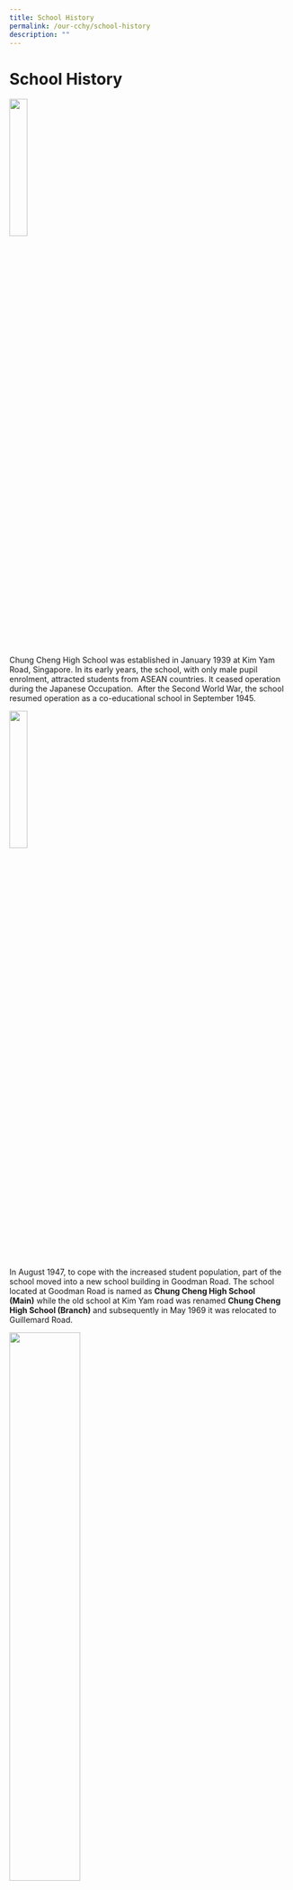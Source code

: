 ```yaml
---
title: School History
permalink: /our-cchy/school-history
description: ""
---
```

**School History**
==============
<img src="/images/1-Chung%20Cheng%20High%20School%20established%20January%201939%20at%20Kim%20Yam%20Road.jpg" 
     style="width:25%">

Chung Cheng High School was established in January 1939 at Kim Yam Road, Singapore. In its early years, the school, with only male pupil enrolment, attracted students from ASEAN countries. It ceased operation during the Japanese Occupation.  After the Second World War, the school resumed operation as a co-educational school in September 1945.

 <img src="/images/2-Chung%20Cheng%20High%20School%20relocation.jpg" 
     style="width:25%"> 

In August 1947, to cope with the increased student population, part of the school moved into a new school building in Goodman Road. The school located at Goodman Road is named as **Chung Cheng High School (Main)** while the old school at Kim Yam road was renamed **Chung Cheng High School (Branch)** and subsequently in May 1969 it was relocated to Guillemard Road.

  
<img src="/images/3-Chung%20Cheng%20High%20School%20guillemard%20site.jpg" 
     style="width:50%">

In 1981, following Singapore's emphasis on bilingualism, the school started offering English stream classes. Currently, the school offers secondary education courses in the Express, Normal (Academic) and Normal (Technical) streams for pupils.

In the late 90s, there was an urgent need to upgrade the school facilities and move to a more spacious location. In January 2003, in preparation for its move to Yishun, Chung Cheng High School (Branch) started to operate at two campuses, namely at the current Guillemard site and the holding school at Sembawang Drive. In 2005, when the new building was finally ready for use at its present location in Yishun, Chung Cheng High School (Branch) was renamed **Chung Cheng High School (Yishun)**.

On 30 June 2006, the school held its opening ceremony at the new site.

Photographs taken during the time when the school was located at Kim Yam Road
![](/images/Chung%20Cheng%20History.jpg)

**Relocation to Yishun**

Chung Cheng High School (Yishun) has, through the years, consistently kept to its philosophy of optimising the student's potential and achieving both academic and personal success through a caring, supportive and stimulating learning environment. Credit and recognition must be accorded to the collaborative efforts of the School Management Committee (SMC), Alumni, staff, parents and students. Together in partnership, they exemplify the true Chung Cheng Spirit.

![](/images/1-Chung%20Cheng%20High%20School_relocation%20at%20Yishun%20(model%20building).jpg)

Before the 1990s, the physical amenities at the school were adequate and provided a conducive environment for both teaching and learning. However, with new initiatives introduced in education, the need to upgrade the school facilities and move to a spacious location became a pressing concern. As rebuilding the school on the current 0.6 hectare of land was not feasible, the school opted for a relocation to provide a more spacious and better-equipped school.

 <img src="/images/2-Chung%20Cheng%20High%20School_relocation%20at%20Yishun%20(construction).jpg" 
     style="width:50%"> 


In 2002, the school made further progress with its plans to relocate to Yishun. Floor plans for the site were firmed up after a series of consultations with Ministry of Education, School Management Committee (SMC), architects and school staff. Construction of our new home in Yishun was expected to be completed in 2004. Meanwhile, every effort is being made to ensure that our new premise will facilitate teaching and learning in realising the school's vision of becoming a prestigious and premier educational institution.

In January 2003, in preparation for its move to Yishun, the school operated at two campuses, the current Guillemard site and the holding school at Sembawang Drive.Chung Cheng High School (Yishun) with its staff and eight classes of secondary one cohort of students, made their presence felt in the north. The school took on the challenge to co-ordinate programmes and operated at the two campuses, while ensuring that the Chung Cheng Spirit and rich Chinese traditions remained intact after the school completed its move to the north.

![](/images/Chung%20Cheng%20History%201.jpg)


The ground-breaking ceremony on 30 March 2003 at Yishun symbolized the charting of a new chapter in the history of the school.

Despite the mobility restrictions created by the SARS outbreak that year, the School Management Committee members led by Chairman Mr Wee Cho Yaw, laid the foundations for the new school, witnessed by staff from the two campuses at Guillemard and Sembawang.

<img src="/images/4-Chung%20Cheng%20High%20School_relocation%20at%20Yishun%20(opening%20ceremony).jpg" 
     style="width:50%">
		 
The long-awaited dream to relocate to a more conducive campus came true. With the completion of the school building in 2005,

Chung Cheng High School (Branch) was renamed as Chung Cheng High School (Yishun) to serve the Yishun community in developing students holistically.

![](/images/Chung%20Cheng%20History%202.jpg)

Official Opening of New Campus at Yishun on 30 June 2006.

  

(left to right):  
Mr Yap Juye Long (Principal), Mr Tharman Shanmugaratnam (Minister for Education & Second Minister for Finance), Mr Wee Cho Yaw (School Management Committee Chairman), Mr Lim Meng Wei (Vice-Principal)

<img src="/images/pavilion.png" 
     style="width:50%">